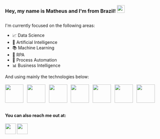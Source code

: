 <!--Esse é o código do arquivo README.md, escrito tanto em Markdown-MD quanto em HTML, de acordo com a necessidade.-->

### Hey, my name is Matheus and I'm from Brazil! <a><img src="https://icons.iconarchive.com/icons/iconscity/flags/256/brasil-icon.png" height="25"></a>

##

I'm currently focused on the following areas:
- 📈 Data Science
- 🦾 Artificial Intelligence
- 📚 Machine Learning
- 🤖 RPA
- 🔄 Process Automation
- 📊 Business Intelligence

And using mainly the technologies below: <br><br>
<a title="Python"><img height="60" src="https://cdn3.iconfinder.com/data/icons/logos-and-brands-adobe/512/267_Python-512.png"></a> &nbsp;
<a title="R"><img height="60" src="https://upload.wikimedia.org/wikipedia/commons/c/c1/Rlogo.png"></a> &nbsp;
<a title="SQL"><img height="60" src="https://cdn-icons-png.flaticon.com/512/29/29165.png"></a> &nbsp;
<a title="Power Automate"><img height="60" src="https://upload.wikimedia.org/wikipedia/commons/thumb/4/4d/Microsoft_Power_Automate.svg/2048px-Microsoft_Power_Automate.svg.png"></a> &nbsp;
<a title="Power BI"><img height="60" src="https://upload.wikimedia.org/wikipedia/commons/thumb/c/cf/New_Power_BI_Logo.svg/630px-New_Power_BI_Logo.svg.png"></a> &nbsp;
<a title="VBA"><img height="60" src="https://static-00.iconduck.com/assets.00/file-type-vba-icon-512x286-atniaiws.png"></a> &nbsp;
<a title="Excel"><img height="60" src="https://cdn3.iconfinder.com/data/icons/logos-brands-3/24/logo_brand_brands_logos_excel-256.png"></a> &nbsp;

##

#### You can also reach me out at:
<a href="https://www.linkedin.com/in/matheusresende7/"> <img src="https://img.shields.io/badge/linkedin-%230077B5.svg?style=for-the-badge&logo=linkedin&logoColor=white" height="35" ></a>
<a href="https://github.com/matheusresende7"> <img src="https://img.shields.io/badge/github-%23121011.svg?style=for-the-badge&logo=github&logoColor=white" height="35"></a>
